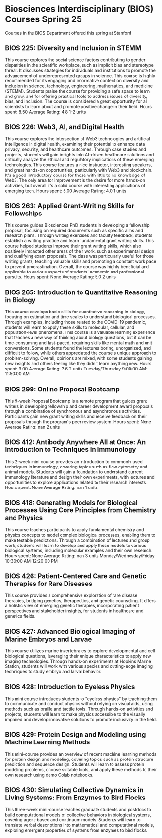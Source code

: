 # Biosciences Interdisciplinary (BIOS) Courses Spring 25 
Courses in the BIOS Department offered this spring at Stanford
 ## BIOS 225: Diversity and Inclusion in STEMM
This course explores the social science factors contributing to gender disparities in the scientific workplace, such as implicit bias and stereotype threat. It discusses strategies for individuals and institutions to promote the advancement of underrepresented groups in science.
This course is highly recommended for its engaging and informative content on diversity and inclusion in science, technology, engineering, mathematics, and medicine (STEMM). Students praise the course for providing a safe space to learn and grow, and for offering practical tools to address issues of diversity, bias, and inclusion. The course is considered a great opportunity for all scientists to learn about and promote positive change in their field.
Hours spent: 8.50
Average Rating: 4.8
1-2 units
## BIOS 226: Web3, AI, and Digital Health
This course explores the intersection of Web3 technologies and artificial intelligence in digital health, examining their potential to enhance data privacy, security, and healthcare outcomes. Through case studies and projects, students will gain insights into AI-driven healthcare solutions and critically analyze the ethical and regulatory implications of these emerging technologies.
This course features a nice instructor, interesting speakers, and great hands-on opportunities, particularly with Web3 and blockchain. It's a good introductory course for those with little to no knowledge of Web3. The only area for improvement is the desire for more hands-on activities, but overall it's a solid course with interesting applications of emerging tech.
Hours spent: 5.00
Average Rating: 4.0
1 units
## BIOS 263: Applied Grant-Writing Skills for Fellowships
This course guides Biosciences PhD students in developing a fellowship proposal, focusing on required documents such as specific aims and research plans. Through writing exercises and faculty feedback, students establish a writing practice and learn fundamental grant writing skills.
This course helped students improve their grant writing skills, which also positively impacted other areas of their work, such as experimental design and qualifying exam proposals. The class was particularly useful for those writing grants, teaching valuable skills and promoting a constant work pace to prevent procrastination. Overall, the course was highly beneficial and applicable to various aspects of students' academic and professional pursuits.
Hours spent: None
Average Rating: 5.0
2 units
## BIOS 265: Introduction to Quantitative Reasoning in Biology
This course develops basic skills for quantitative reasoning in biology, focusing on estimation and time scales to understand biological processes. Through examples, including those related to the COVID-19 pandemic, students will learn to apply these skills to molecular, cellular, and population-level phenomena.
This course is a valuable learning experience that teaches a new way of thinking about biology questions, but it can be time-consuming and fast-paced, requiring skills like mental math and unit conversions. Some students found the lectures boring, unorganized, and difficult to follow, while others appreciated the course's unique approach to problem-solving. Overall, opinions are mixed, with some students gaining new insights and others feeling like they didn't learn anything new.
Hours spent: 9.00
Average Rating: 3.6
2 units
Tuesday/Thursday 9:00:00 AM-11:50:00 AM
## BIOS 299: Online Proposal Bootcamp
This 9-week Proposal Bootcamp is a remote program that guides grant writers in developing fellowship and career development award proposals through a combination of synchronous and asynchronous activities. Participants gain new grant writing skills and receive feedback on their proposals through the program's peer review system.
Hours spent: None
Average Rating: nan
2 units
## BIOS 412: Antibody Anywhere All at Once: An Introduction to Techniques in Immunology
This 2-week mini course provides an introduction to commonly used techniques in immunology, covering topics such as flow cytometry and animal models. Students will gain a foundation to understand current immunology literature and design their own experiments, with lectures and opportunities to explore applications related to their research interests.
Hours spent: None
Average Rating: nan
1 units
## BIOS 418: Generating Models for Biological Processes Using Core Principles from Chemistry and Physics
This course teaches participants to apply fundamental chemistry and physics concepts to model complex biological processes, enabling them to make testable predictions. Through a combination of lectures and group work, students will learn to develop and apply these models to various biological systems, including molecular examples and their own research.
Hours spent: None
Average Rating: nan
3 units
Monday/Wednesday/Friday 10:30:00 AM-12:20:00 PM
## BIOS 426: Patient-Centered Care and Genetic Therapies for Rare Diseases
This course provides a comprehensive exploration of rare disease therapies, bridging genetics, therapeutics, and genetic counseling. It offers a holistic view of emerging genetic therapies, incorporating patient perspectives and stakeholder insights, for students in healthcare and genetics fields.
## BIOS 427: Advanced Biological Imaging of Marine Embryos and Larvae
This course utilizes marine invertebrates to explore developmental and cell biological questions, leveraging their unique characteristics to apply new imaging technologies. Through hands-on experiments at Hopkins Marine Station, students will work with various species and cutting-edge imaging techniques to study embryo and larval behavior.
## BIOS 428: Introduction to Eyeless Physics
This mini course introduces students to "eyeless physics" by teaching them to communicate and conduct physics without relying on visual aids, using methods such as braille and tactile tools. Through hands-on activities and projects, students will learn to make physics accessible to the visually impaired and develop innovative solutions to promote inclusivity in the field.
## BIOS 429: Protein Design and Modeling using Machine Learning Methods
This mini-course provides an overview of recent machine learning methods for protein design and modeling, covering topics such as protein structure prediction and sequence design. Students will learn to assess protein modeling problems, choose suitable tools, and apply these methods to their own research using demo Colab notebooks.
## BIOS 430: Simulating Collective Dynamics in Living Systems: From Enzymes to Bird Flocks
This three-week mini-course teaches graduate students and postdocs to build computational models of collective behaviors in biological systems, covering agent-based and continuum models. Students will learn to translate verbal descriptions into mathematical and computational models, exploring emergent properties of systems from enzymes to bird flocks.